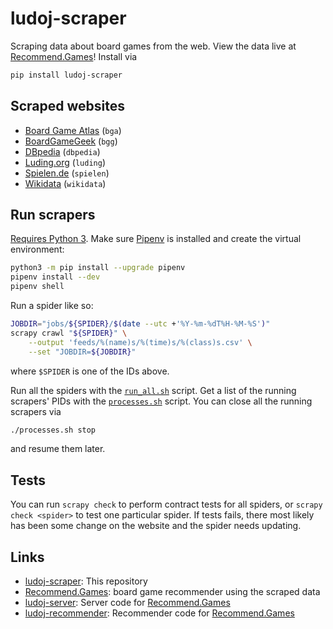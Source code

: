 # ludoj-scraper
Scraping data about board games from the web. View the data live at
[Recommend.Games](https://recommend.games/)! Install via
```bash
pip install ludoj-scraper
```

## Scraped websites
* [Board Game Atlas](https://www.boardgameatlas.com/) (`bga`)
* [BoardGameGeek](https://boardgamegeek.com/) (`bgg`)
* [DBpedia](https://wiki.dbpedia.org/) (`dbpedia`)
* [Luding.org](https://luding.org/) (`luding`)
* [Spielen.de](https://gesellschaftsspiele.spielen.de/) (`spielen`)
* [Wikidata](https://www.wikidata.org/) (`wikidata`)

## Run scrapers
[Requires Python 3](https://pythonclock.org/). Make sure
[Pipenv](https://docs.pipenv.org/) is installed and create the virtual
environment:
```bash
python3 -m pip install --upgrade pipenv
pipenv install --dev
pipenv shell
```
Run a spider like so:
```bash
JOBDIR="jobs/${SPIDER}/$(date --utc +'%Y-%m-%dT%H-%M-%S')"
scrapy crawl "${SPIDER}" \
    --output 'feeds/%(name)s/%(time)s/%(class)s.csv' \
    --set "JOBDIR=${JOBDIR}"
```
where `$SPIDER` is one of the IDs above.

Run all the spiders with the [`run_all.sh`](run_all.sh) script. Get a list of
the running scrapers' PIDs with the [`processes.sh`](processes.sh) script. You
can close all the running scrapers via
```bash
./processes.sh stop
```
and resume them later.

## Tests
You can run `scrapy check` to perform contract tests for all spiders, or
`scrapy check <spider>` to test one particular spider. If tests fails,
there most likely has been some change on the website and the spider needs
updating.

## Links
* [ludoj-scraper](https://gitlab.com/mshepherd/ludoj-scraper): This repository
* [Recommend.Games](https://recommend.games/): board game recommender using the
scraped data
* [ludoj-server](https://gitlab.com/mshepherd/ludoj-server): Server code for
[Recommend.Games](https://recommend.games/)
* [ludoj-recommender](https://gitlab.com/mshepherd/ludoj-recommender):
Recommender code for [Recommend.Games](https://recommend.games/)
